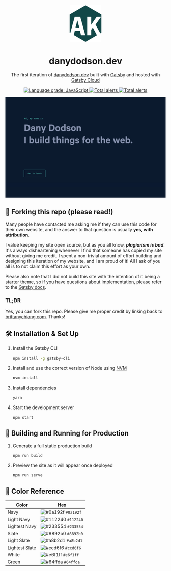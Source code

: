 <div align="center">
  <img alt="Logo" src="https://raw.githubusercontent.com/bchiang7/v4/main/src/images/logo.png" width="100" />
</div>
<h1 align="center">
  danydodson.dev
</h1>
<p align="center">
  The first iteration of <a href="https://danydodson.dev" target="_blank">danydodson.dev</a> built with <a href="https://www.gatsbyjs.org/" target="_blank">Gatsby</a> and hosted with <a href="https://www.gatsbyjs.com/" target="_blank">Gatsby Cloud</a>
</p>
<p align="center">
  <a href="https://lgtm.com/projects/g/danydodson/developer/context:javascript">
    <img alt="Language grade: JavaScript" src="https://img.shields.io/lgtm/grade/javascript/g/danydodson/developer.svg?logo=lgtm&logoWidth=18"/>
  </a>
  <a href="https://lgtm.com/projects/g/danydodson/developer/alerts/">
    <img alt="Total alerts" src="https://img.shields.io/lgtm/alerts/g/danydodson/developer.svg?logo=lgtm&logoWidth=18"/>
  </a>
  <a href="https://wakatime.com/badge/github/danydodson/developer">
    <img alt="Total alerts" src="https://wakatime.com/badge/github/danydodson/developer.svg"/>
  </a>
</p>

![demo](https://raw.githubusercontent.com/danydodson/developer/main/src/images/demo.png)

## 🚨 Forking this repo (please read!)

Many people have contacted me asking me if they can use this code for their own website, and the answer to that question is usually **yes, with attribution**.

I value keeping my site open source, but as you all know, _**plagiarism is bad**_. It's always disheartening whenever I find that someone has copied my site without giving me credit. I spent a non-trivial amount of effort building and designing this iteration of my website, and I am proud of it! All I ask of you all is to not claim this effort as your own.

Please also note that I did not build this site with the intention of it being a starter theme, so if you have questions about implementation, please refer to the [Gatsby docs](https://www.gatsbyjs.org/docs/).

### TL;DR

Yes, you can fork this repo. Please give me proper credit by linking back to [brittanychiang.com](https://brittanychiang.com). Thanks!

## 🛠 Installation & Set Up

1. Install the Gatsby CLI

   ```sh
   npm install -g gatsby-cli
   ```

2. Install and use the correct version of Node using [NVM](https://github.com/nvm-sh/nvm)

   ```sh
   nvm install
   ```

3. Install dependencies

   ```sh
   yarn
   ```

4. Start the development server

   ```sh
   npm start
   ```

## 🚀 Building and Running for Production

1. Generate a full static production build

   ```sh
   npm run build
   ```

1. Preview the site as it will appear once deployed

   ```sh
   npm run serve
   ```

## 🎨 Color Reference

| Color | Hex |
| --- | --- |
| Navy | ![#0a192f](https://via.placeholder.com/10/0a192f?text=+) `#0a192f` |
| Light Navy | ![#112240](https://via.placeholder.com/10/0a192f?text=+) `#112240` |
| Lightest Navy | ![#233554](https://via.placeholder.com/10/303C55?text=+) `#233554` |
| Slate | ![#8892b0](https://via.placeholder.com/10/8892b0?text=+) `#8892b0` |
| Light Slate | ![#a8b2d1](https://via.placeholder.com/10/a8b2d1?text=+) `#a8b2d1` |
| Lightest Slate | ![#ccd6f6](https://via.placeholder.com/10/ccd6f6?text=+) `#ccd6f6` |
| White | ![#e6f1ff](https://via.placeholder.com/10/e6f1ff?text=+) `#e6f1ff` |
| Green | ![#64ffda](https://via.placeholder.com/10/64ffda?text=+) `#64ffda` |
